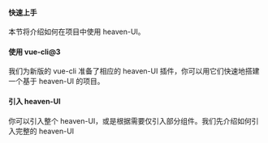 #### 快速上手
本节将介绍如何在项目中使用 heaven-UI。

#### 使用 vue-cli@3
我们为新版的 vue-cli 准备了相应的 heaven-UI 插件，你可以用它们快速地搭建一个基于 heaven-UI 的项目。

<InArticleAdsense
 style="display:block; text-align:center;"
    data-full-width-responsive="true"
    data-ad-format='auto'
    data-ad-client="ca-pub-7979174285252748"
    data-ad-slot="2903739942">
</InArticleAdsense>


#### 引入 heaven-UI
你可以引入整个 heaven-UI，或是根据需要仅引入部分组件。我们先介绍如何引入完整的 heaven-UI